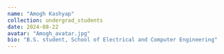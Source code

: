 ```yaml
---
name: "Amogh Kashyap"
collection: undergrad_students
date: 2024-08-22
avatar: "Amogh_avatar.jpg"
bio: "B.S. student, School of Electrical and Computer Engineering"
---
```

